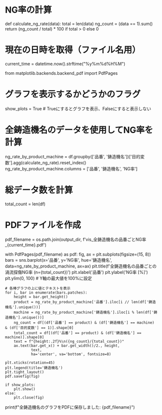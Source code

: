 # NG率の計算
def calculate_ng_rate(data):
    total = len(data)
    ng_count = (data == 1).sum()
    return (ng_count / total) * 100 if total > 0 else 0

# 現在の日時を取得（ファイル名用）
current_time = datetime.now().strftime("%y%m%d%H%M")

from matplotlib.backends.backend_pdf import PdfPages

# グラフを表示するかどうかのフラグ
show_plots = True  # Trueにするとグラフを表示、Falseにすると表示しない

# 全鋳造機名のデータを使用してNG率を計算
ng_rate_by_product_machine = df.groupby(['品番', '鋳造機名'])['目的変数'].agg(calculate_ng_rate).reset_index()
ng_rate_by_product_machine.columns = ['品番', '鋳造機名', 'NG率']

# 総データ数を計算
total_count = len(df)

# PDFファイルを作成
pdf_filename = os.path.join(output_dir, f'vis_全鋳造機名の品番ごとNG率_{current_time}.pdf')

with PdfPages(pdf_filename) as pdf:
    fig, ax = plt.subplots(figsize=(15, 8))
    bars = sns.barplot(x='品番', y='NG率', hue='鋳造機名', data=ng_rate_by_product_machine, ax=ax)
    plt.title(f'全鋳造機名の品番ごとの渦流探傷NG率 (n={total_count})')
    plt.xlabel('品番')
    plt.ylabel('NG率 [%]')
    plt.ylim(0, 100)  # Y軸の最大値を100%に設定
    
    # 各棒グラフの上に値とテキストを表示
    for i, bar in enumerate(bars.patches):
        height = bar.get_height()
        product = ng_rate_by_product_machine['品番'].iloc[i // len(df['鋳造機名'].unique())]
        machine = ng_rate_by_product_machine['鋳造機名'].iloc[i % len(df['鋳造機名'].unique())]
        ng_count = df[(df['品番'] == product) & (df['鋳造機名'] == machine) & (df['目的変数'] == 1)].shape[0]
        total_count = df[(df['品番'] == product) & (df['鋳造機名'] == machine)].shape[0]
        text = f"{height:.2f}%\n({ng_count}/{total_count})"
        ax.text(bar.get_x() + bar.get_width()/2., height,
                text,
                ha='center', va='bottom', fontsize=8)
    
    plt.xticks(rotation=45)
    plt.legend(title='鋳造機名')
    plt.tight_layout()
    pdf.savefig(fig)
    
    if show_plots:
        plt.show()
    else:
        plt.close(fig)

print(f"全鋳造機名のグラフをPDFに保存しました: {pdf_filename}")
